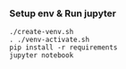 ### Setup env & Run jupyter 
```
./create-venv.sh
. ./venv-activate.sh
pip install -r requirements
jupyter notebook
```

